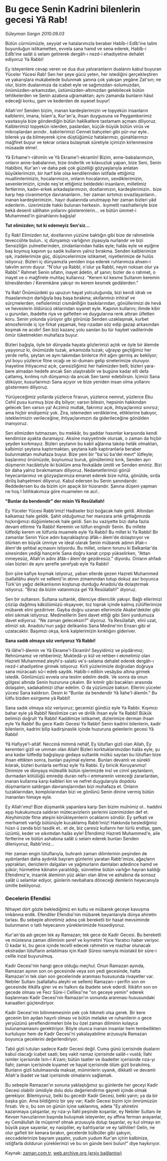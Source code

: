 # Bu gece Senin Kadrini bilenlerin gecesi Yâ Rab!

*Süleyman Sargın 2010.09.03*

<td class="news-spot">
<p>Bütün cürmümüzle, seyyiat ve hatalarımızla beraber Habîb-i Edîb'ine talim buyurduğun istikametten, evvela sana hamd ve sena ederek, Habîb-i Edîb'ine salât ü selam getirerek dergâh-ı nezd-i ehadiyetine dehalet ediyoruz Ya Rabbi!</p>
<p><p>Ey isteyenlere cevap veren ve dua dua yalvaranların dualarını kabul buyuran Yüceler Yücesi Rab! Sen her şeye gücü yeten, her istediğini gerçekleştiren ve yakarışlara mukabelede bulunmak şanına çok yakışan yegâne Zat'sın; ne olur, bizim dualarımıza da icabet eyle ve sağımızdan-solumuzdan, önümüzden-arkamızdan, üstümüzden-altımızdan gelebilecek bütün tehlikelerden ve Senin azabına uğramaktan; aynı zamanda bunların hâsıl edeceği korku, gam ve kederden de sıyanet buyur!
<p>Allah'ım! Senden bizim, inanan kardeşlerimizin ve topyekün insanların kalblerini, imana, İslam'a, Kur'an'a, ihsan duygusuna ve Peygamberimiz vasıtasıyla bize gönderdiğin bütün hakîkatlere tastamam açmanı diliyoruz. Kalblerimizi topyekün islerden, paslardan, küçük-büyük bütün virüs ve mikroplardan arındır.. kabirlerimizi Cennet bahçeleri gibi pür-nur eyle.. bilerek ya da bilmeyerek içine düştüğümüz hatalarımızı, günahlarımızı mağfiret buyur ve tekrar onlara bulaşmak sûretiyle içimizin kirlenmesine müsaade etme!. 
<p>Yâ Erhame'r-râhimîn ve Yâ Ekrame'l-ekramîn! Bizim, anne-babalarımızın, onların anne-babalarının, bize önderlik ve kılavuzluk yapan, bize Seni, Senin Habîbini, Kur'an'ı ve daha pek çok güzelliği gözyaşlarıyla anlatan büyüklerimizin, bir harf bile olsa kendilerinden istifade ettiğimiz muallimlerimizin, hocalarımızın, onların hocalarının, sevdiklerimizin, sevenlerimizin, içinde neş'et ettiğimiz beldedeki insanların, milletimiz fertlerinin, kadın-erkek arkadaşlarımızın, dostlarımızın, kardeşlerimizin.. bize karşı hep civanmertçe davrananların.. her zaman sırtımızı sıvazlayanların.. inanan kardeşlerimizin.. hayır dualarında unutmayıp her zaman bizleri yâd edenlerin.. üzerimizde hakkı bulunan herkesin.. kıymetli nasihatleriyle bize bekâ desenli sâlihatın yollarını gösterenlerin... ve bütün ümmet-i Muhammed'in günahlarını bağışla!
<p><b>Tut elimizden; tut ki edemeyiz Sen'siz...</b>
<p>Ey Rab! Elimizden tut, dostlarının yüzüne baktığın gibi bize de rahmetinle teveccühte bulun.. iç dünyamızı varlığının ziyasıyla nurlandır ve bizi Sensizliğin zulmetlerinden, zindanlarından halâs eyle; halâs eyle ve eşiğine baş koymuş kapının şu sadık kullarını yalnız bırakma. Senden kalblerimize ışık, iradelerimize güç, düşüncelerimize istikamet, niyetlerimize de hulûs istiyoruz. Bizleri iç dünyamızla yeniden inşa ederek ruhlarımıza ahsen-i takvîm sırrını duyur. "N'olur ya Rabbî, n'olur ya Rabbî, neyin noksan olur ya Rabbî." Rahmet Senin sıfatın, inayet âdetin, af şanın; bizler de o rahmet, o inayet ve o mağfirete muhtaç kullarınız. "Kerem kıl kesme Sultanım keremin bînevâlerden / Keremkâne yakışır mı kerem kesmek gedâlerden."
<p>Ya Rab! Önümüzdeki şu upuzun hayat yolculuğunda, bizi kendi idrak ve ihsaslarımızın darlığıyla baş başa bırakma; akıllarımızı inhiraf ve sürçmelerden, nefislerimizi cismânîliğin baskılarından, gönüllerimizi de hevâ ve heveslerin öldürücü oklarından sıyanet eyle. Kapının kullarını; ilimde kibir u gururdan, ibadette riya ve gafletten ve duygularına renk attıran ülfetten koru. Senin yolunda yürüyor gibi görünüp Senden uzaklaşmak, kurbet atmosferinde iç içe firkat yaşamak, hep rızadan söz edip gazap arkasından koşmak ne acıdır! Sen bizi kazanç yolu sanılan bu tür haybet vadilerinde ömür tüketmekten muhafaza buyur. 
<p>Bizleri bağışla, öyle bir dünyada hayata gözlerimizi açtık ve öyle bir âlemde yaşıyoruz ki, önümüzde tuzak, arkamızda tuzak; uğrayıp geçtiğimiz her yerde nefis, şeytan ve aynı takımdan binlerce ifrit ağını germiş av bekliyor; yol boyu yüzlerce fitne ocağı ve isi-dumanı gelip sinelerimize oturuyor. İnayetine ihtiyacımız açık, çaresizliğimiz her halimizden belli; bizleri yara-bere almadan hedefe ancak Sen ulaştırabilir ve bugüne kadar elli defa çatlamış, kırılmış ruh dünyamızı da ancak Sen tamir edebilirsin. İçimizi Sana döküyor, kusurlarımızı Sana açıyor ve bize yeniden insan olma yollarını göstermeni diliyoruz. 
<p>Yürüyeceğimiz yollarda yüzlerce firavun, yüzlerce nemrut, yüzlerce Ebu Cehil pusu kurmuş bize diş biliyor; varsın bilesin, hepsinin hakkından gelecek Sen varsın ya! Aczimiz mutlak, fakrımız açık, ihtiyaçlarımız sınırsız; ama hiçbir endişemiz yok. Zira, istemeden verdiklerine, ettiklerine bakıyor, isteklerimizin verileceğine, ihtiyaçlarımızın da giderileceğine gönülden inanıyoruz. 
<p>Sen elimizden tutmazsan, bu mekkâr, bu gaddar hasımlar karşısında kendi kendimize ayakta duramayız. Aksine maiyyetinde olursak, o zaman da hiçbir şeyden korkmayız. Bizleri şeytanın bu kabil ağlarına takılıp helâk olmaktan, kalbimizi şeytana kaptırmaktan, şeytana kalb kaptıranlarla beraber bulunmaktan muhafaza buyur. Bize yeni bir "ba'sü ba'del mevt" lûtfeyle; başlarımız önümüzde, boynumuz buruk, gönüllerimiz kırık, Senden ayrı düşmenin hacâletiyle iki büklüm ama fevkalâde ümitli ve Senden eminiz. Bizi bir daha yalnız bırakmamanı diliyoruz. Nedametlerimizi gönül heyecanlarımız ve gözyaşlarımıza emanet ederek bize ruhta, gönülde, sırda diriliş bahşetmeni diliyoruz. Kabul edersen bu Senin şanındandır. Reddedersen bu da bizim için apaçık bir hüsrandır. Şanına düşeni yapman ne hoş.! İstihkakımıza göre muamelen ne acı!..
<p><b>"Bunlar da bendendir" der misin Yâ Resûlallah!</b>
<p>Ey Yüceler Yücesi Rabb'imiz! Hadiseler bizi boğacak hale geldi. Altından kalkamaz hale geldik. Şahit olduğumuz her manzara artık gırtlağımızda hıçkırığımızı düğümletecek hale geldi. Sen bu vaziyette bizi daha fazla devam ettirme Ya Rabbi! Keremin ve lütfun engindir Senin. Bu millete lütfedip kerem ve lütfunla muamele eyle Ya Rabbi! Bu millet ki Ya Rabbi! Bir zamanlar Senin Yüce adını bayraklaştırıp âfâk-ı âlem'de dolaştırıyor ve ölürken en büyük ümniye ve ideal olarak Senin mübarek adının âfak-ı âlem'de şehbal açmasını istiyordu. Bu millet, onların torunu ki Balkanlar'da sinesinden yediği hançerle Sana doğru kanat çırpıp yükselirken, "Attan inmeyesüz, Allah'ın adını âfâk-ı âlem'de gezdiresüz." diyordu. Onların ahfadı olan bizleri de aynı şerefle şerefyab eyle Ya Rabbi! 
<p>Son şiire kafiye koymak istiyoruz, yaban ellerde gezen Hazreti Muhammed (sallallâhu aleyhi ve sellem)'in atının zimamından tutup dokuz asır boyunca Türk'ün yağız delikanlısının koşturup durduğu Anadolu'da dolaştırmak istiyoruz. "Biraz da bizim vatanımıza gel Yâ Resûlallah!" diyoruz.
<p>Sen bir sultansın. Sultana sultanlık, dilenciye dilencilik yakışır. Bağlı ellerimizi çözüp dağılmış kâkülümüzü okşayıver, toz toprak içinde kalmış zülüflerimize mübarek elini gezdiriver. Gayba doğru uzanan ellerimizle Akabe'dekiler gibi elini sıkmak istiyoruz. Medinelilerin Seni davet ettiği gibi Seni yurdumuza davet ediyoruz. "Ne zaman geleceksin?" diyoruz. Ya Resûlallah, elini uzat, elimizi sık. Anadolu'nun yağız delikanlısı Sana Medine'nin Ensarı gibi el uzatacaktır. Başımızı okşa, kırık kalplerimizin kırıklığını gideriver.
<p><b>Sana sadık olmaya söz veriyoruz Yâ Rabbi!</b>
<p>Yâ ilâhe'l-âlemin ve Yâ Ekrame'l-Ekramîn! Seyyidimiz ve pişdârımız; Rehnümamız ve rehberimiz; Muktedâ-yı kül ve rehber-i ekmelimiz olan Hazreti Muhammed aleyhi's-salatü ve's-selama dehalet ederek dergâh-ı nezd-i ahadiyetine girmek istiyoruz. Kirli yüzlerimizle doğrudan doğruya sana müracaatı sû-i edeb saydık. Habîb-i edibin vesâyâsı altına girmek istedik. Gönlümüzü evvela ona teslim edelim dedik. Ve sonra da onun gölgesi altında Senin huzuruna çıkalım. Bir kıtmîr gibi bacakları arasında dolaşalım, sadakatimizi izhar edelim. O da yüzümüze baksın. Ellerini yüceler yücesi Sana kaldırsın. Desin ki "Bunlar da bendendir Yâ İlahe'l-âlemîn." Bu lütfu bizden esirgeme yâ Rabbî!
<p>Sana sadık olmaya söz veriyoruz; gecemizi gündüz eyle Ya Rabbi. Kışımızı bahar eyle yâ Rabbî! Neslimize can ve dirilik ihsan eyle Ya Rabbî! Bükük belimizi doğrult Ya Rabbi! Kaddimize istikamet, dizlerimize derman ihsan eyle Ya Rabbi! Bu gece Kadir Gecesi Ya Rabbi! Senin kadrini bilenlerin, kadir bilenlerin, kadrini bilip kadirşinaslık içinde huzuruna gelenlerin gecesi Yâ Rabbi!
<p>Yâ Hafiyye'l-altâf. Neccinâ mimmâ nehâf, Ey lütufları gizli olan Allah, Ey keremleri gizli ve umman olan Allah! Bizleri korktuklarımızdan halâs eyle, şu ana kadar lütfedip bağışlayıp gedaya sultanlık mülkü sayılan bu lütufları bize ihsan ettikten sonra, bunları payimal eyleme. Bunları devamlı ve sürekli kılarak, bizleri bunlarla serfiraz eyle Ya Rabbi. Ey biricik Koruyanımız! Dinimize ve dünyaya müteallik bütün işlerimizde insî ve cinnî şeytanların, durmadan kötülüğü emredip duran nefs-i emmarenin vereceği zararlardan, inanan kullarına karşı kalbleri kin ve nefret duygularıyla dopdolu düşmanların saldırgan davranışlarından bizi muhafaza et. Onların tuzaklarından, komplolarından bizi ve gönlünü Senin dinine vermiş bütün inananları himaye eyle. 
<p>Ey Allah'ımız! Bize düşmanlık yapanlara karşı Sen bizim muînimiz ol.. haddini aşıp hukukumuza saldıran mütecavizlerin şerlerini üzerimizden def et. Aleyhimizde fitne ateşini körükleyenlerin ocaklarını söndür. Ey şefkati ve merhameti varlığı bütünüyle kucaklamış Rabb'imiz! Hakkında beslediğimiz hüsn ü zanda bizi tasdik et.. et de, biz çaresiz kullarını her türlü endişe, gam, üzüntü, keder ve sıkıntıdan halâs eyle! Efendimiz Hazreti Muhammed'e, aile fertlerine ve bütün ashabına salât ü selam ederek bunları Senden dileniyoruz, Rabb'imiz...
<p>Her zaman engin lütuflarıyla, buhranlı zaman dilimlerinin peşinden de aydınlardan daha aydınlık bayram günlerini yaratan Rabb'imize, ağaçların yaprakları, denizlerin dalgaları ve yağmurların damlaları adedince hamd ve şükür; hürmetine kâinatın yaratıldığı, sünnetine bütün varlığın hayran kaldığı Efendimiz'e, insanlık âleminin yüz akları olan âline ve ashabına da sonsuz salât ü selamlar ediyor, günlerin nevbahara döneceği demlerin heyecanıyla ümitle bekliyoruz. 
<p><h3>Gecelerin Efendisi</h3>
<p>Nihayet dört gözle beklediğimiz en kutlu ve mübarek geceye kavuşma imkânına erdik. Efendiler Efendisi'nin mübarek beyanlarıyla dünya ahiretin tarlası. Bu sebeple ahiretimiz adına çok bereketli bir hasat mevsiminde bulunmanın o tatlı heyecanını yüreklerimizde hissediyoruz. 
<p>Kur'an'da adı geçen tek ay Ramazan; tek gece de Kadir Gecesi. Bu bereketli ve müstesna zaman diliminin şeref ve kıymetini Yüce Yaratıcı haber veriyor. O kadar ki, bu gece içinde tecelli edecek rahmetin ve mazhar olunacak ekstradan lütufların anlatılması için Kadr Sûresi namıyla müstakil bir sûre-i celîle inzal buyurulmuş.
<p>Kadir Gecesi'nin hangi gece olduğu meçhul. Onun Ramazan ayında, Ramazan ayının son on gecesinde veya son yedi gecesinde, hatta Ramazan'ın tek olan son gecelerinde aranması hususunda rivayetler var. Nebiler Sultanı (sallallahu aleyhi ve sellem) Ramazan-ı şerifin son on gecesinde itikâfa girer ve ev halkını da ibadete sevk ederdi. İtikâfın son on gecede olması ve Fecr Sûre-i Celîlesi'ne "on geceye yemin" ederek başlanması Kadir Gecesi'nin Ramazan'ın sonunda aranması hususundaki kanaatleri güçlendiriyor. 
<p>Kadir Gecesi'nin bilinmemesinin pek çok hikmeti olsa gerek. Bir kere gecenin bin aydan hayırlı olması ve bütün melaike ve ruhanilerin o gece yeryüzünü şereflendirmeleri bile bu özel zaman diliminin kolayca bulunamamasını gerektiriyor. Böyle olunca inanan insanlar hem tembellikten kurtuluyor hem de Kadir Gecesi'ni yakalayabilme arzusuyla Ramazan boyunca gecelerini değerlendiriyor. 
<p>Tabii gizli tutulan sadece Kadir Gecesi değil. Cuma günü içerisinde duaların kabul olacağı icabet saati; beş vakit namaz içerisinde salât-ı vustâ; İlahi isimler içerisinde İsm-i A'zam; bütün taatler ve ibadetler içerisinde rıza-yı İlahi; zaman içerisinde kıyamet ve hayat içerisinde ölüm gizli bırakılmış. Bunların gizli tutulmasında maksat, müminlerin uyanık, dikkatli ve devamlı Allah'a ibadet ve taat içerisinde olmalarını sağlamak. 
<p>Bu sebeple Ramazan'ın sonuna yaklaştığımız şu günlerde her geceyi Kadir Gecesi olabilir ümidiyle dolu dolu değerlendirme gayreti içinde olmak gerekiyor. Bilemiyoruz, belki bu gecedir Kadir Gecesi, belki yarın; ya da bir başka gün. Ama bildiğimiz bir şey var; Kadir Gecesi bizim için ömrümüzün fırsatı. Ve o, bu son on günün içine saklanmış, adeta "Ey ahiretini kazanmaya çalışanlar, ey rıza-yı İlahî peşinde koşanlar, ey Nebiler Sultanı ile Kevser havuzlarının başında buluşmak isteyenler, ey affına ferman arayanlar, ey Cemâlullah ile müşerref olmak arzusuyla dolup taşanlar, ey kul olmayı en büyük paye sayanlar, ey nasipliler, ey bahtiyarlar ve ey talihliler! Gelin, ne olur gafleti bir kenara bırakın, gecelerde bülbüller gibi şakıyın, seccadelerinize bayram yaşatın, yudum yudum Kur'an içirin kalbinize, istiğfarla doldurun yüreklerinizi ve bu on günde beni bulun!" diye haykırıyor. </p>
<a href="http://web.archive.org/web/20101130192754/mailto:s.sargin@zaman.com.tr">
</a></p></p></p></p></p></p></p></p></p></p></p></p></p></p></p></p></p></p></p></p></p></p></p></p></p></p></td>

Kaynak: [zaman.com.tr](http://zaman.com.tr/yazar.do?yazino=1023062), [web.archive.org (arşiv bağlantısı)](http://web.archive.org/web/20101130192754/http://zaman.com.tr/yazar.do?yazino=1023062)

